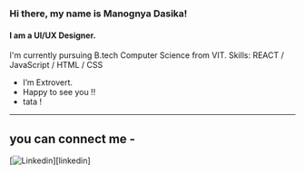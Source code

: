 ### Hi there, my name is Manognya Dasika!
#### I am a UI/UX Designer.

I'm currently pursuing B.tech Computer Science from VIT.
Skills: REACT / JavaScript / HTML / CSS

- I’m Extrovert.
- Happy to see you !!
- tata !
---
## you can connect me -
[![Linkedin](https://www.linkedin.com/in/manognya-dasika-89396b1b7/)][linkedin]